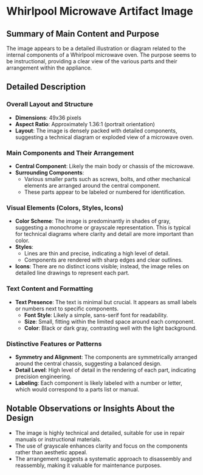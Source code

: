 # Whirlpool Microwave Artifact Image

## Summary of Main Content and Purpose
The image appears to be a detailed illustration or diagram related to the internal components of a Whirlpool microwave oven. The purpose seems to be instructional, providing a clear view of the various parts and their arrangement within the appliance.

## Detailed Description

### Overall Layout and Structure
- **Dimensions**: 49x36 pixels
- **Aspect Ratio**: Approximately 1.36:1 (portrait orientation)
- **Layout**: The image is densely packed with detailed components, suggesting a technical diagram or exploded view of a microwave oven.

### Main Components and Their Arrangement
- **Central Component**: Likely the main body or chassis of the microwave.
- **Surrounding Components**:
  - Various smaller parts such as screws, bolts, and other mechanical elements are arranged around the central component.
  - These parts appear to be labeled or numbered for identification.

### Visual Elements (Colors, Styles, Icons)
- **Color Scheme**: The image is predominantly in shades of gray, suggesting a monochrome or grayscale representation. This is typical for technical diagrams where clarity and detail are more important than color.
- **Styles**:
  - Lines are thin and precise, indicating a high level of detail.
  - Components are rendered with sharp edges and clear outlines.
- **Icons**: There are no distinct icons visible; instead, the image relies on detailed line drawings to represent each part.

### Text Content and Formatting
- **Text Presence**: The text is minimal but crucial. It appears as small labels or numbers next to specific components.
  - **Font Style**: Likely a simple, sans-serif font for readability.
  - **Size**: Small, fitting within the limited space around each component.
  - **Color**: Black or dark gray, contrasting well with the light background.

### Distinctive Features or Patterns
- **Symmetry and Alignment**: The components are symmetrically arranged around the central chassis, suggesting a balanced design.
- **Detail Level**: High level of detail in the rendering of each part, indicating precision engineering.
- **Labeling**: Each component is likely labeled with a number or letter, which would correspond to a parts list or manual.

## Notable Observations or Insights About the Design
- The image is highly technical and detailed, suitable for use in repair manuals or instructional materials.
- The use of grayscale enhances clarity and focus on the components rather than aesthetic appeal.
- The arrangement suggests a systematic approach to disassembly and reassembly, making it valuable for maintenance purposes.